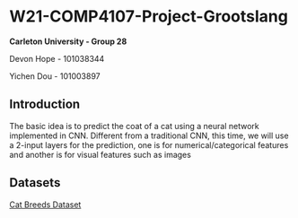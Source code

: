 # W21-COMP4107-Project-Grootslang

**Carleton University - Group 28**

Devon Hope - 101038344

Yichen Dou - 101003897



## Introduction

The basic idea is to predict the coat of a cat using a neural network implemented in CNN. Different from a traditional CNN, this time, we will use a 2-input layers for the prediction, one is for numerical/categorical features and another is for visual features such as images



## Datasets

[Cat Breeds Dataset](https://www.kaggle.com/ma7555/cat-breeds-dataset)



